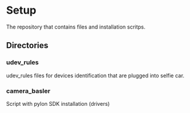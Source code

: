 # Setup

The repository that contains files and installation scritps.

## Directories

### udev_rules
udev_rules files for devices identification that are plugged into selfie car.


### camera_basler
Script with pylon SDK installation (drivers)